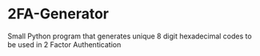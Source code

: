 # 2FA-Generator
Small Python program that generates unique 8 digit hexadecimal codes to be used in 2 Factor Authentication
